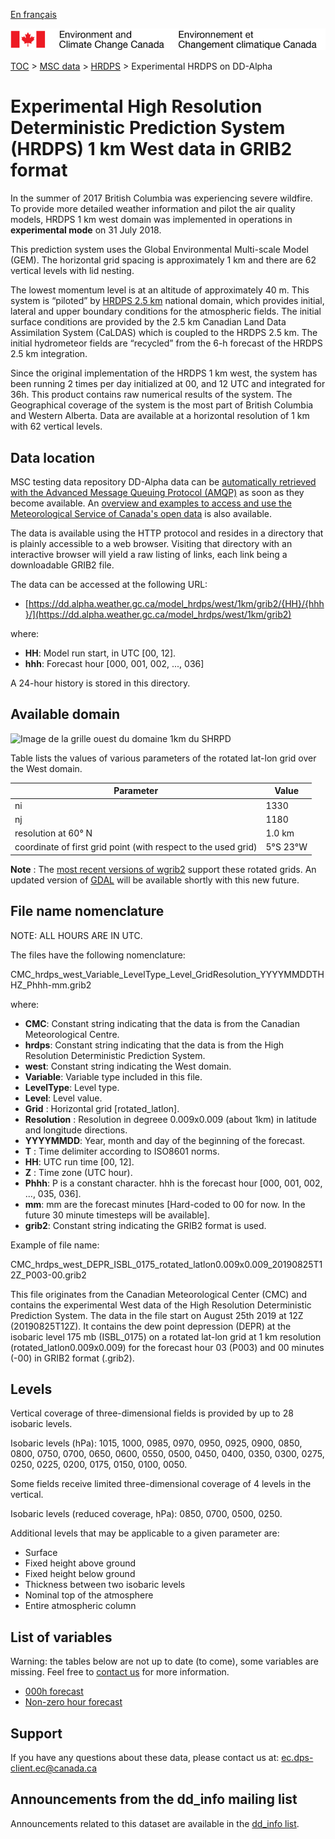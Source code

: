 [En français](readme_hrdps-datamart-alpha_fr.md)

![ECCC logo](../../img_eccc-logo.png)

[TOC](../../readme_en.md) > [MSC data](../readme_en.md) > [HRDPS](readme_hrdps_en.md) > Experimental HRDPS on DD-Alpha 

# Experimental High Resolution Deterministic Prediction System (HRDPS) 1 km West data in GRIB2 format

In the summer of 2017 British Columbia was experiencing severe wildfire.  To provide more detailed weather information and pilot the air quality models, HRDPS 1 km west domain was implemented in operations in **experimental mode** on 31 July 2018. 

This prediction system uses the Global Environmental Multi-scale Model (GEM). The horizontal grid spacing is approximately 1 km and there are 62 vertical levels with lid nesting. 

The lowest momentum level is at an altitude of approximately 40 m. This system is “piloted” by [HRDPS 2.5 km](readme_hrdps_en.md) national domain, which provides initial, lateral and upper boundary conditions for the atmospheric fields.  The initial surface conditions are provided by the 2.5 km Canadian Land Data Assimilation System (CaLDAS) which is coupled to the HRDPS 2.5 km. The initial hydrometeor fields are “recycled” from the 6-h forecast of the HRDPS 2.5 km integration. 

Since the original implementation of the HRDPS 1 km west, the system has been running 2 times per day initialized at 00, and 12 UTC and integrated for 36h. This product contains raw numerical results of the system. The Geographical coverage of the system is the most part of British Columbia and Western Alberta. Data are available at a horizontal resolution of 1 km with 62 vertical levels.

## Data location

MSC testing data repository DD-Alpha data can be [automatically retrieved with the Advanced Message Queuing Protocol (AMQP)](../../msc-datamart/amqp_en.md) as soon as they become available. An [overview and examples to access and use the Meteorological Service of Canada's open data](../../usage/readme_en.md) is also available.

The data is available using the HTTP protocol and resides in a directory that is plainly accessible to a web browser. Visiting that directory with an interactive browser will yield a raw listing of links, each link being a downloadable GRIB2 file.

The data can be accessed at the following URL:

* [https://dd.alpha.weather.gc.ca/model_hrdps/west/1km/grib2/{HH}/{hhh}/](https://dd.alpha.weather.gc.ca/model_hrdps/west/1km/grib2)

where:

* __HH__: Model run start, in UTC [00, 12].
* __hhh__: Forecast hour [000, 001, 002, ..., 036]

A 24-hour history is stored in this directory.

## Available domain

![Image de la grille ouest du domaine 1km du SHRPD](https://collaboration.cmc.ec.gc.ca/cmc/cmos/public_doc/msc-data/nwp_hrdps/grille_hrdps1km_west.png)

Table lists the values of various parameters of the rotated lat-lon grid over the West domain.

| Parameter | Value |
| ------ | ------ |
| ni | 1330 |
| nj | 1180 | 
| resolution at 60° N | 1.0 km |
| coordinate of first grid point (with respect to the used grid) | 5°S 23°W |

__Note__ : The [most recent versions of wgrib2](https://www.cpc.ncep.noaa.gov/products/wesley/wgrib2/update_2.0.8.html) support these rotated grids. An updated version of [GDAL](https://gdal.org/) will be available shortly with this new future.

## File name nomenclature 

NOTE: ALL HOURS ARE IN UTC.

The files have the following nomenclature:

CMC_hrdps_west_Variable_LevelType_Level_GridResolution_YYYYMMDDTHHZ_Phhh-mm.grib2

where:

* __CMC__: Constant string indicating that the data is from the Canadian Meteorological Centre.
* __hrdps__: Constant string indicating that the data is from the High Resolution Deterministic Prediction System.
* __west__: Constant string indicating the West domain.
* __Variable__: Variable type included in this file.
* __LevelType__: Level type.
* __Level__: Level value.
* __Grid__ : Horizontal grid [rotated_latlon]. 
* __Resolution__ : Resolution in degreee 0.009x0.009 (about 1km) in latitude and longitude directions.
* __YYYYMMDD__: Year, month and day of the beginning of the forecast.
* __T__ : Time delimiter according to ISO8601 norms.
* __HH__: UTC run time [00, 12].
* __Z__ : Time zone (UTC hour).
* __Phhh__: P is a constant character. hhh is the forecast hour [000, 001, 002, ..., 035, 036].
* __mm__: mm are the forecast minutes [Hard-coded to 00 for now. In the future 30 minute timesteps will be available].
* __grib2__: Constant string indicating the GRIB2 format is used.

Example of file name:

CMC_hrdps_west_DEPR_ISBL_0175_rotated_latlon0.009x0.009_20190825T12Z_P003-00.grib2

This file originates from the Canadian Meteorological Center (CMC) and contains the experimental West data of the High Resolution Deterministic Prediction System. The data in the file start on August 25th 2019 at 12Z (20190825T12Z). It contains the dew point depression (DEPR) at the isobaric level 175 mb (ISBL_0175) on a rotated lat-lon grid at 1 km resolution (rotated_latlon0.009x0.009) for the forecast hour 03 (P003) and 00 minutes (-00) in GRIB2 format (.grib2).

## Levels

Vertical coverage of three-dimensional fields is provided by up to 28 isobaric levels.

Isobaric levels (hPa): 1015, 1000, 0985, 0970, 0950, 0925, 0900, 0850, 0800, 0750, 0700, 0650, 0600, 0550, 0500, 0450, 0400, 0350, 0300, 0275, 0250, 0225, 0200, 0175, 0150, 0100, 0050.

Some fields receive limited three-dimensional coverage of 4 levels in the vertical.

Isobaric levels (reduced coverage, hPa): 0850, 0700, 0500, 0250.

Additional levels that may be applicable to a given parameter are:

* Surface
* Fixed height above ground
* Fixed height below ground
* Thickness between two isobaric levels
* Nominal top of the atmosphere
* Entire atmospheric column

## List of variables

Warning: the tables below are not up to date (to come), some variables are missing. Feel free to [contact us](mailto:ec.dps-client.ec@canada.ca) for more information.

* [000h forecast](https://weather.gc.ca/grib/HRDPS_HR/HRDPS_nat_ps2p5km_P000_deterministic_e.html)
* [Non-zero hour forecast](https://weather.gc.ca/grib/HRDPS_HR/HRDPS_ps2p5km_PNONZERO_deterministic_e.html)

## Support

If you have any questions about these data, please contact us at: [ec.dps-client.ec@canada.ca](mailto:ec.dps-client.ec@canada.ca)

## Announcements from the dd_info mailing list 

Announcements related to this dataset are available in the [dd_info list](https://lists.ec.gc.ca/cgi-bin/mailman/listinfo/dd_info).

